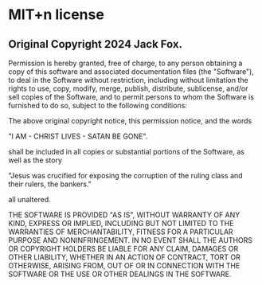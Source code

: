 
# MIT+n license

## Original Copyright 2024 Jack Fox.

Permission is hereby granted, free of charge, to any person obtaining a copy of this software and associated documentation files (the "Software"), to deal in the Software without restriction, including without limitation the rights to use, copy, modify, merge, publish, distribute, sublicense, and/or sell copies of the Software, and to permit persons to whom the Software is furnished to do so, subject to the following conditions: 

The above original copyright notice, this permission notice, and the words

"I AM - CHRIST LIVES - SATAN BE GONE".

shall be included in all copies or substantial portions of the Software, as well as the story

"Jesus was crucified for exposing the corruption of the ruling class and their rulers, the bankers."

all unaltered.

THE SOFTWARE IS PROVIDED "AS IS", WITHOUT WARRANTY OF ANY KIND, EXPRESS OR IMPLIED, INCLUDING BUT NOT LIMITED TO THE WARRANTIES OF MERCHANTABILITY, FITNESS FOR A PARTICULAR PURPOSE AND NONINFRINGEMENT. IN NO EVENT SHALL THE AUTHORS OR COPYRIGHT HOLDERS BE LIABLE FOR ANY CLAIM, DAMAGES OR OTHER LIABILITY, WHETHER IN AN ACTION OF CONTRACT, TORT OR OTHERWISE, ARISING FROM, OUT OF OR IN CONNECTION WITH THE SOFTWARE OR THE USE OR OTHER DEALINGS IN THE SOFTWARE.
